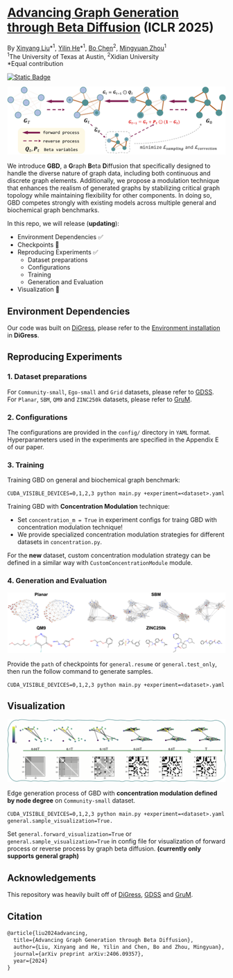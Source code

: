 # [Advancing Graph Generation through Beta Diffusion](https://arxiv.org/abs/2406.09357) (ICLR 2025)

By [Xinyang Liu](https://xinyangatk.github.io)\*<sup>1</sup>, [Yilin He](https://scholar.google.com/citations?user=oJu3WzsAAAAJ&hl=en)\*<sup>1</sup>, [Bo Chen](https://web.xidian.edu.cn/bchen/)<sup>2</sup>, [Mingyuan Zhou](https://mingyuanzhou.github.io)<sup>1</sup>
\
<sup>1</sup>The University of Texas at Austin, <sup>2</sup>Xidian University
\
\*Equal contribution

<a href='https://arxiv.org/pdf/2406.09357'><img alt="Static Badge" src="https://img.shields.io/badge/Paper-arXiv-red"></a>


![Overview of GBD](assets/model.png)

We introduce **GBD**, a **G**raph **B**eta **D**iffusion that specifically designed to handle the diverse nature of graph data, including both continuous and discrete graph elements. 
Additionally, we propose a modulation technique that enhances the realism of generated graphs by stabilizing critical graph topology while maintaining flexibility for other components. 
In doing so, GBD competes strongly with existing models across multiple general and biochemical graph benchmarks. 

In this repo, we will release (**updating**):

- Environment Dependencies &#x2705;
- Checkpoints &#x1F4CC;
- Reproducing Experiments &#x2705;
  - Dataset preparations 
  - Configurations 
  - Training 
  - Generation and Evaluation
- Visualization &#x1F4CC;


<a name="environment dependencies"></a>
## Environment Dependencies
Our code was built on [DiGress](https://arxiv.org/abs/2209.14734), please refer to the [Environment installation](https://github.com/cvignac/DiGress?tab=readme-ov-file#environment-installation) in **DiGress**.


<a name="reproducing experiments"></a>
## Reproducing Experiments

### 1. Dataset preparations

For `Community-small`, `Ego-small` and `Grid` datasets, please refer to [GDSS](https://github.com/harryjo97/GDSS).\
For `Planar`, `SBM`, `QM9` and `ZINC250k` datasets, please refer to [GruM](https://github.com/harryjo97/GruM/tree/master/GruM_2D#1-dataset-preparations).

### 2. Configurations
The configurations are provided in the ```config/``` directory in ```YAML``` format. Hyperparameters used in the experiments are specified in the Appendix E of our paper.

### 3. Training 
Training GBD on general and biochemical graph benchmark:
```
CUDA_VISIBLE_DEVICES=0,1,2,3 python main.py +experiment=<dataset>.yaml
```

Training GBD with **Concentration Modulation** technique:

- Set ```concentration_m = True``` in experiment configs for traing GBD with concentration modulation technique!
- We provide specialized concentration modulation strategies for different datasets in ```concentration.py```. 

For the **new** dataset, custom concentration modulation strategy can be defined in a similar way with ```CustomConcentrationModule``` module.



### 4. Generation and Evaluation
![Overview of GBD](assets/sample.png)

Provide the ```path``` of checkpoints for ```general.resume``` or ```general.test_only```, then run the follow command to generate samples.

```
CUDA_VISIBLE_DEVICES=0,1,2,3 python main.py +experiment=<dataset>.yaml
```

<a name="visualization"></a>
## Visualization
![Overview of GBD](assets/eta.png)

Edge generation process of GBD with **concentration modulation defined by node degree** on  `Community-small` dataset.

```
CUDA_VISIBLE_DEVICES=0,1,2,3 python main.py +experiment=<dataset>.yaml general.sample_visualization=True.
```

Set ```general.forward_visualization=True``` or ```general.sample_visualization=True``` in config file for visualization of forward process or reverse process by graph beta diffusion. **(currently only supports general graph)**

<a name="acknowledgements"></a>
## Acknowledgements
This repository was heavily built off of [DiGress](https://github.com/cvignac/DiGress), [GDSS](https://github.com/harryjo97/GDSS) and [GruM](https://github.com/harryjo97/GruM/tree/master/GruM_2D).

<a name="citation"></a>
## Citation
```
@article{liu2024advancing,
  title={Advancing Graph Generation through Beta Diffusion},
  author={Liu, Xinyang and He, Yilin and Chen, Bo and Zhou, Mingyuan},
  journal={arXiv preprint arXiv:2406.09357},
  year={2024}
}
```




